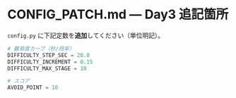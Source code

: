 # CONFIG_PATCH.md — Day3 追記箇所
`config.py` に下記定数を**追加**してください（単位明記）。

```python
# 難易度カーブ（秒/倍率）
DIFFICULTY_STEP_SEC = 20.0
DIFFICULTY_INCREMENT = 0.15
DIFFICULTY_MAX_STAGE = 10

# スコア
AVOID_POINT = 10
```
